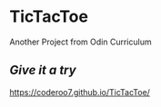 # TicTacToe
Another Project from Odin Curriculum

## *Give it a try*
https://coderoo7.github.io/TicTacToe/
